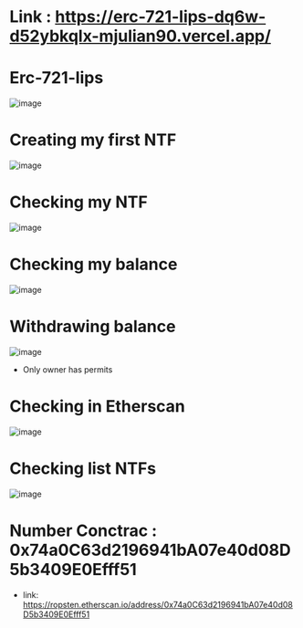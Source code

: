 # Link : https://erc-721-lips-dq6w-d52ybkqlx-mjulian90.vercel.app/

# Erc-721-lips
![image](https://user-images.githubusercontent.com/76981775/192490983-b5db1991-eb7c-4de4-bbea-1b9b8dfd2644.png)


# Creating my first NTF

![image](https://user-images.githubusercontent.com/76981775/192491355-b17adb77-1f7e-497c-b74a-0111c4baeb6a.png)

# Checking my NTF
![image](https://user-images.githubusercontent.com/76981775/192491791-ad43bcc7-a2d4-407a-a2c7-d5e27795c06d.png)

# Checking my balance

![image](https://user-images.githubusercontent.com/76981775/192492052-1396cbe4-e1ef-4241-9659-c43e2bdeb328.png)

# Withdrawing balance 
![image](https://user-images.githubusercontent.com/76981775/192492283-c00cf29c-3be9-4bca-b3fe-b7234b4d2335.png)

- Only owner has permits

# Checking in Etherscan

![image](https://user-images.githubusercontent.com/76981775/192492714-1c471632-f96b-4046-b4d5-3b631cdb5f27.png)

# Checking list NTFs

![image](https://user-images.githubusercontent.com/76981775/192492960-2af56819-ecef-4854-82e7-dd23c948ec03.png)


# Number Conctrac : 0x74a0C63d2196941bA07e40d08D5b3409E0Efff51
- link: https://ropsten.etherscan.io/address/0x74a0C63d2196941bA07e40d08D5b3409E0Efff51
